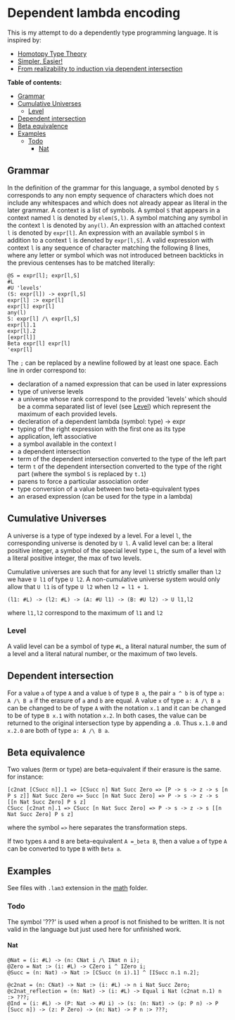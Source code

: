 # Dependent lambda encoding

This is my attempt to do a dependently type programming language. It is inspired by:  
- [Homotopy Type Theory](https://homotopytypetheory.org/book/)
- [Simpler, Easier!](https://augustss.blogspot.com/2007/10/simpler-easier-in-recent-paper-simply.html?m=1)
- [From realizability to induction via dependent intersection](https://www.sciencedirect.com/science/article/pii/S0168007218300277?ref=pdf_download&fr=RR-2&rr=8a9706eecc573c95)

**Table of contents:**
- [Grammar](#Grammar)
- [Cumulative Universes](#Cumulative-Universes)
  - [Level](Level)
- [Dependent intersection](#Dependent-intersection)
- [Beta equivalence](#Beta-equivalence)
- [Examples](#Examples)
  - [Todo](#Todo)
    - [Nat](#Nat)

## Grammar

In the definition of the grammar for this language, a symbol denoted by `S` corresponds to any non empty sequence of characters which does not include any whitespaces and which does not already appear as literal in the later grammar.
A context is a list of symbols.
A symbol `S` that appears in a context named `l` is denoted by `elem(S,l)`.
A symbol matching any symbol in the context `l` is denoted by `any(l)`.
An expression with an attached context `l` is denoted by `expr[l]`.
An expression with an available symbol `S` in addition to a context `l` is denoted by `expr[l,S]`.
A valid expression with context `l` is any sequence of character matching the following 8 lines, where any letter or symbol which was not introduced betneen backticks in the previous centenses has to be matched literally:
```
@S = expr[l]; expr[l,S]
#L
#U 'levels'
(S: expr[l]) -> expr[l,S]
expr[l] :> expr[l]
expr[l] expr[l]
any(l)
S: expr[l] /\ expr[l,S]
expr[l].1
expr[l].2
[expr[l]]
Beta expr[l] expr[l]
'expr[l]
```
The `;` can be replaced by a newline followed by at least one space.
Each line in order correspond to:
- declaration of a named expression that can be used in later expressions
- type of universe levels
- a universe whose rank correspond to the provided 'levels' which should be a comma separated list of level (see [Level](#Level)) which represent the maximum of each provided levels.
- decleration of a dependent lambda (symbol: type) -> expr
- typing of the right expression with the first one as its type
- application, left associative
- a symbol available in the context l
- a dependent intersection
- term of the dependent intersection converted to the type of the left part
- term `t` of the dependent intersection converted to the type of the right part (where the symbol `S` is replaced by `t.1`)
- parens to force a particular association order
- type conversion of a value between two beta-equivalent types
- an erased expression (can be used for the type in a lambda)

## Cumulative Universes
A universe is a type of type indexed by a level. For a level `l`, the corresponding universe is denoted by `U l`.
A valid level can be: a literal positive integer, a symbol of the special level type `L`, the sum of a level with a literal positive integer, the max of two levels.

Cumulative universes are such that for any level `l1` strictly smaller than `l2` we have `U l1` of type `U l2`. A non-cumulative universe system would only allow that `U l1` is of type `U l2` when `l2 = l1 + 1`.

```
(l1: #L) -> (l2: #L) -> (A: #U l1) -> (B: #U l2) -> U l1,l2
```
where `l1,l2` correspond to the maximum of `l1` and `l2`

### Level

A valid level can be a symbol of type `#L`, a literal natural number, the sum of a level and a literal natural number, or the maximum of two levels.

## Dependent intersection
For a value `a` of type `A` and a value `b` of type `B a`, the pair `a ^ b` is of type `a: A /\ B a` if the erasure of `a` and `b` are equal.
A value `x` of type `a: A /\ B a` can be changed to be of type `A` with the notation `x.1` and it can be changed to be of type `B x.1` with notation `x.2`. In both cases, the value can be returned to the original intersection type by appending a `.0`. Thus `x.1.0` and `x.2.0` are both of type `a: A /\ B a`.

## Beta equivalence
Two values (term or type) are beta-equivalent if their erasure is the same. for instance:
```
[c2nat [CSucc n]].1 => [CSucc n] Nat Succ Zero => [P -> s -> z -> s [n P s z]] Nat Succ Zero => Succ [n Nat Succ Zero] => P -> s -> z -> s [[n Nat Succ Zero] P s z]
CSucc [c2nat n].1 => CSucc [n Nat Succ Zero] => P -> s -> z -> s [[n Nat Succ Zero] P s z]
```
where the symbol `=>` here separates the transformation steps.

If two types `A` and `B` are beta-equivalent `A =_beta B`, then a value `a` of type `A` can be converted to type `B` with `Beta a`.

## Examples

See files with `.lam3` extension in the [math](math/) folder.

### Todo

The symbol '???' is used when a proof is not finished to be written. It is not valid in the language but just used here for unfinished work.
#### Nat
```
@Nat = (i: #L) -> (n: CNat i /\ INat n i);
@Zero = Nat :> (i: #L) -> CZero i ^ IZero i;
@Succ = (n: Nat) -> Nat :> [CSucc (n i).1] ^ [ISucc n.1 n.2];

@c2nat = (n: CNat) -> Nat :> (i: #L) -> n i Nat Succ Zero;
@c2nat_reflection = (n: Nat) -> (i: #L) -> Equal i Nat (c2nat n.1) n :> ???;
@Ind = (i: #L) -> (P: Nat -> #U i) -> (s: (n: Nat) -> (p: P n) -> P [Succ n]) -> (z: P Zero) -> (n: Nat) -> P n :> ???;
```
